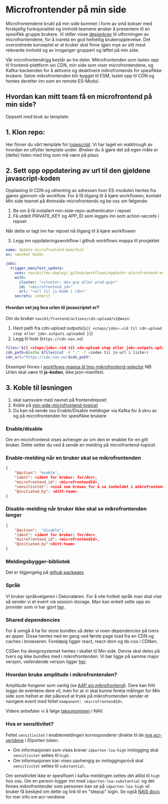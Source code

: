 # Microfrontender på min side

Microfrontendene brukt på min side kommer i form av små bokser med forskjellig funksjonalitet og innhold teamene ønsker å presentere til en spesifikk gruppe brukere. Vi stiller visse [designkrav](https://aksel.nav.no/god-praksis/artikler/retningslinjer-for-design-av-mikrofrontends) til utformingen av microfrontendene, for å ivareta en god helhetlig brukeropplevelse. Det overordnede konseptet er at bruker skal finne igjen mye av sitt mest relevante innhold og av innganger gruppert og løftet på min side.

Vår microfrontendrigg består av tre deler. Mikrofrontenden som lastes opp til frontend-plattform sin CDN, min side som viser microfrontendene, og Kafka-backenden for å aktivere og deaktivere mikrofrontends for spesifikke brukere. Selve mikrofrontenden blir bygget til ESM, lastet opp til CDN og hentes deretter inn som en remote ES-Modul.

## Hvordan kan mitt team få en microfrontend på min side?

Oppsett med bruk av template:

## 1. Klon repo:

Her finner du vårt template for [typescript](https://github.com/navikt/tms-mikrofrontend-template-vitets). Vi har laget en walktrough av hvordan en utfyller template under. Ønsker du å gjøre det på egen måte er [dette] listen med ting som må være på plass.

## 2. Sett opp oppdatering av url til den gjeldene javascript-koden

Opplasting til CDN og uthenting av adressen hvor ES-modulen hentes fra gjøres gjennom vår workflow. For å få tilgang til å kjøre workflowen, kontakt Min side teamet på #minside-microfrontends og be oss om følgende:

   1. Be om å få installert min-side-repo-authenticator i repoet
   2. Få utdelt PRIVATE_KEY og APP_ID som legges inn som action-secrets i repoet

Når dette er lagt inn har repoet nå tilgang til å kjøre workflowen

   3. Legg inn oppdateringsworkflow i github workflows mappa til prosjektet
```yaml
name: Update microfrontend-manifest
on: <ønsket hook>

jobs:
  trigger_manifest_update:
    uses: navikt/tms-deploy/.github/workflows/oppdater-mikrofrontend-manifest.yaml@main
    with:
      cluster: "<cluster: dev-gcp eller prod-gcp>"
      id: "<microfrontend_id>"
      url: "<url til js-kode i cdn>"
    secrets: inherit
 ```

#### Hvordan vet jeg hva urlen til javascriptet er?
Om du bruker `navikt/frontend/actions/cdn-upload/v1@main`:

1. Hent path fra cdn-upload outputs(`${{ <steps/jobs>.<id til cdn-upload step eller job>.outputs.uploaded }}`)
2. Legg til host (`https://cdn.nav.no`)
```bash
files="${{ <steps/jobs>.<id til cdn-upload step eller job>.outputs.uploaded }}"
cdn_path=$(echo $files|cut -d "," -f <index til js-url i liste>)
cdn_url="https://cdn.nav.no/$cdn_path"
```

Eksempel finnes i
[workflows-mappa til tms-mikrofrontend-selector](https://github.com/navikt/tms-mikrofrontend-selector/tree/main/.github/workflows/manifest-triggere)
NB: Urlen skal være til **js-koden**, ikke json-manifest.

## 3. Koble til løsningen

   1. <microfrontendId> skal samsvare med navnet på frontendrepoet
   2. Koble på [min-side-microfrontend-topicet](https://github.com/navikt/min-side-microfrontend-topic-iac)
   3. Du kan nå sende oss Enable/Disable meldinger via Kafka for å skru av og på microfrontenden for spesifikke brukere

### Enable/disable 

  Om en microfrontend vises avhenger av om den er enablet for en gitt bruker. Dette setter du ved å sende en melding på
  microfrontend-topicet.

### Enable-melding når en bruker skal se mikrofrontenden
```json
{
    "@action": "enable",
    "ident": <ident for bruker: fnr/dnr>,
    "microfrontend_id": <microfrontendId>,
    "sensitivitet": <nivå som kreves for å se innholdet i mikrofrontenden, gyldige verdier: substantial og high>,
    "@initiated_by": <ditt-team>
}
```
### Disable-melding når bruker ikke skal se mikrofrontenden lenger

```json
{
    "@action":  "disable",
    "ident": <ident for bruker: fnr/dnr>,
    "microfrontend_id": <microfrontendId>,
    "@initiated_by":<ditt-team>
}
```

### Meldingsbygger-bibliotek

Det er tilgjengelig på [github packages](https://github.com/navikt/tms-mikrofrontend-selector/packages/1875650)

### Språk

Vi bruker språkvelgeren i Dekoratøren. For å vite hvilket språk man skal vise så sender vi et event via session storage.
Man kan enkelt sette opp en provider som vi har
gjort [her](https://github.com/navikt/tms-utkast-mikrofrontend/blob/main/src/provider/LanguageProvider.tsx).

### Shared dependencies

For å unngå å ha for store bundles så deler vi noen dependencies på tvers av apper. Disse hentes ned en gang ved første
page load fra en CDN og caches i browseren. Foreløpig ligger react, react-dom og ds-css i CDNen.

CSSen fra designsystemet hentes i skallet til Min side. Denne skal deles på tvers og ikke bundles med i mikrofrontenden.
Vi bør ligge på samme major versjon, veilendende versjon
ligger [her](https://github.com/navikt/tms-min-side/blob/main/index.html).

### Hvordan bruke amplitude i mikrofrontenden?

Amplitude fungerer som vanlig (se [AAP sin mikrofrontend](https://github.com/navikt/aap-min-side-microfrontend/blob/main/src/utils/amplitude.ts)). Dere kan fritt logge de eventene dere vil, men for at vi skal kunne foreta målinger for Min side som helhet er det påkrevd at trykk på mikrofrontenden sender et navigere event med feltet 
```komponent: <microfrontendId>```.

Videre anbefaler vi å følge [taksonominen](https://github.com/navikt/analytics-taxonomy) i NAV.

### Hva er sensitivitet?

Feltet `sensitivitet` i enablemeldingen korresponderer direkte til
de [nye acr-veridene](https://docs.digdir.no/docs/idporten/oidc/oidc_protocol_id_token#acr-values) i IDporten token.

* Om informasjonen som vises krever `idporten-loa-high` innlogging skal `sensitivitet` settes til `high`. 
* Om informasjonen kan vises uavhengig av innloggingsnivå skal `sensitivitet` settes til `substantial`.

Om sensitivitet ikke er spesifisert i kafka-meldingen settes det alltid til `high` hos oss.
Om en person logger inn med `idporten-loa-substantial` og det finnes mikrofrontender som personen kan se
på `idporten-loa-high` vil bruker få beskjed om dette og link til en "stepup"
login. Se også [NAIS docs](https://docs.nais.io/security/auth/idporten/#security-levels) for mer info om acr-verdiene
